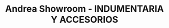 ---
title: "Andrea Showroom - INDUMENTARIA Y ACCESORIOS"
url: /san-justo/andrea-showroom-indumentaria-y-accesorios/
shop: Kleidung
---